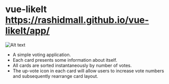 # vue-likeIt https://rashidmall.github.io/vue-likeIt/app/

![Alt text](/home/ra/Pictures/likeit.png?raw=true "Screenshot")

* A simple voting application.
* Each card presents some information about itself. 
* All cards are sorted instantaneously by number of votes. 
* The up-vote icon in each card will allow users to increase vote numbers and subsequently rearrange card layout.